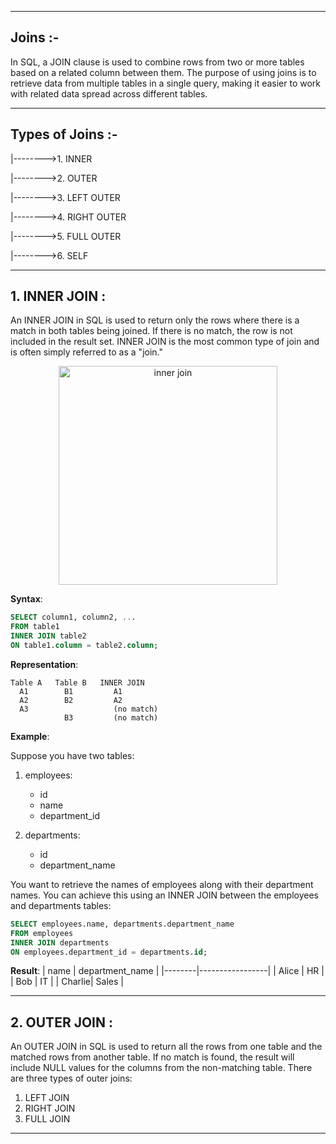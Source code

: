 <!------------------------------------------------------------->
--------------------------------------------------------------------------------------------------------------------------
## Joins :-

In SQL, a JOIN clause is used to combine rows from two or more tables based on a related column between them. The purpose of using joins is to retrieve data from multiple tables in a single query, making it easier to work with related data spread across different tables.

<!------------------------------------------------------------->
----------------------------------------------------------------------------------------------------------------------------------------------
## Types of Joins :-

|-------->1. INNER 

|-------->2. OUTER

|-------->3. LEFT OUTER 

|-------->4. RIGHT OUTER

|-------->5. FULL OUTER

|-------->6. SELF


<!------------------------------------------------------------->
----------------------------------------------------------------------------------------------------------------------------------------------

## 1. INNER JOIN :
An INNER JOIN in SQL is used to return only the rows where there is a match in both tables being joined. If there is no match, the row is not included in the result set. INNER JOIN is the most common type of join and is often simply referred to as a "join."

<p align="center">
 <img  src="https://www.tutorialrepublic.com/lib/images/inner-join.png" width="350" alt="inner join" >
</p>

**Syntax**:
```sql
SELECT column1, column2, ...
FROM table1
INNER JOIN table2
ON table1.column = table2.column;
```
**Representation**:
```
Table A   Table B   INNER JOIN
  A1        B1         A1
  A2        B2         A2
  A3                   (no match)
            B3         (no match)
```

**Example**:

Suppose you have two tables:
1. employees:
    - id
    - name
    - department_id

2. departments:
    - id
    - department_name


You want to retrieve the names of employees along with their department names. You can achieve this using an INNER JOIN between the employees and departments tables:

```sql
SELECT employees.name, departments.department_name
FROM employees
INNER JOIN departments
ON employees.department_id = departments.id;
```

**Result**:
| name   | department_name |
|--------|-----------------|
| Alice  | HR              |
| Bob    | IT              |
| Charlie| Sales           |

----------------------------------------------------------------------------------------------------------------------------------------------

## 2. OUTER JOIN :
An OUTER JOIN in SQL is used to return all the rows from one table and the matched rows from another table. If no match is found, the result will include NULL values for the columns from the non-matching table. There are three types of outer joins:

1. LEFT JOIN
2. RIGHT JOIN
3. FULL JOIN
----------------------------------------------------------------------------------------------------------------------------------------------

